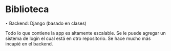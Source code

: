 # Biblioteca

‣ Backend: Django (basado en clases)

Todo lo que contiene la app es altamente escalable. Se le puede agregar un sistema de login el cual está en otro repositorio. Se hace mucho más incapié en el backend.
